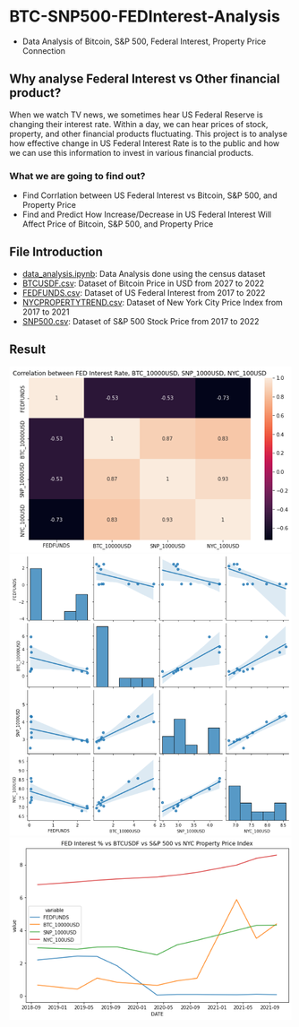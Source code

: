 # BTC-SNP500-FEDInterest-Analysis
- Data Analysis of Bitcoin, S&amp;P 500, Federal Interest, Property Price Connection

## Why analyse Federal Interest vs Other financial product?
When we watch TV news, we sometimes hear US Federal Reserve is changing their interest rate. Within a day, we can hear prices of stock, property, and other financial products fluctuating. This project is to analyse how effective change in US Federal Interest Rate is to the public and how we can use this information to invest in various financial products.

### What we are going to find out?
- Find Corrlation between US Federal Interest vs Bitcoin, S&P 500, and Property Price
- Find and Predict How Increase/Decrease in US Federal Interest Will Affect Price of Bitcoin, S&P 500, and Property Price

## File Introduction
- [data_analysis.ipynb](https://github.com/daeisbae/BTC-SNP500-FEDInterest-Analysis/blob/main/data_analysis.ipynb): Data Analysis done using the census dataset<br>
- [BTCUSDF.csv](https://github.com/daeisbae/BTC-SNP500-FEDInterest-Analysis/blob/main/BTCUSDF.csv): Dataset of Bitcoin Price in USD from 2027 to 2022<br>
- [FEDFUNDS.csv](https://github.com/daeisbae/BTC-SNP500-FEDInterest-Analysis/blob/main/FEDFUNDS.csv): Dataset of US Federal Interest from 2017 to 2022<br>
- [NYCPROPERTYTREND.csv](https://github.com/daeisbae/BTC-SNP500-FEDInterest-Analysis/blob/main/NYCPROPERTYTREND.csv): Dataset of New York City Price Index from 2017 to 2021
- [SNP500.csv](https://github.com/daeisbae/BTC-SNP500-FEDInterest-Analysis/blob/main/SNP500.csv): Dataset of S&P 500 Stock Price from 2017 to 2022

## Result
![img](https://github.com/daeisbae/BTC-SNP500-FEDInterest-Analysis/blob/main/samples/output1.png)
![img](https://github.com/daeisbae/BTC-SNP500-FEDInterest-Analysis/blob/main/samples/output2.png)
![img](https://github.com/daeisbae/BTC-SNP500-FEDInterest-Analysis/blob/main/samples/output3.png)